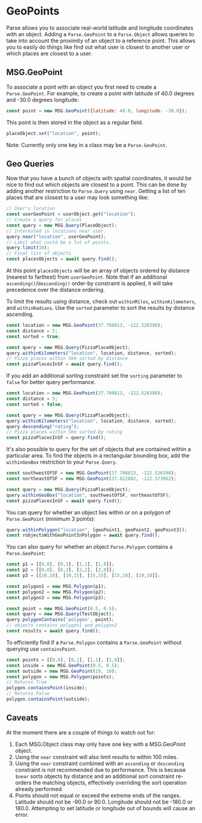 # GeoPoints

Parse allows you to associate real-world latitude and longitude coordinates with an object.  Adding a `Parse.GeoPoint` to a `Parse.Object` allows queries to take into account the proximity of an object to a reference point.  This allows you to easily do things like find out what user is closest to another user or which places are closest to a user.

## MSG.GeoPoint

To associate a point with an object you first need to create a `Parse.GeoPoint`.  For example, to create a point with latitude of 40.0 degrees and -30.0 degrees longitude:

```javascript
const point = new MSG.GeoPoint({latitude: 40.0, longitude: -30.0});
```

This point is then stored in the object as a regular field.

```javascript
placeObject.set("location", point);
```

Note: Currently only one key in a class may be a `Parse.GeoPoint`.

## Geo Queries

Now that you have a bunch of objects with spatial coordinates, it would be nice to find out which objects are closest to a point.  This can be done by adding another restriction to `Parse.Query` using `near`.  Getting a list of ten places that are closest to a user may look something like:

```javascript
// User's location
const userGeoPoint = userObject.get("location");
// Create a query for places
const query = new MSG.Query(PlaceObject);
// Interested in locations near user.
query.near("location", userGeoPoint);
// Limit what could be a lot of points.
query.limit(10);
// Final list of objects
const placesObjects = await query.find();
```

 At this point `placesObjects` will be an array of objects ordered by distance (nearest to farthest) from `userGeoPoint`. Note that if an additional `ascending()`/`descending()` order-by constraint is applied, it will take precedence over the distance ordering.

To limit the results using distance, check out `withinMiles`, `withinKilometers`, and `withinRadians`. Use the `sorted` parameter to sort the results by distance ascending.

```javascript
const location = new MSG.GeoPoint(37.708813, -122.526398);
const distance = 5;
const sorted = true;

const query = new MSG.Query(PizzaPlaceObject);
query.withinKilometers("location", location, distance, sorted);
// Pizza places within 5km sorted by distance
const pizzaPlacesInSF = await query.find();
```

If you add an additional sorting constraint set the `sorting` parameter to `false` for better query performance.

```javascript
const location = new MSG.GeoPoint(37.708813, -122.526398);
const distance = 5;
const sorted = false;

const query = new MSG.Query(PizzaPlaceObject);
query.withinKilometers("location", location, distance, sorted);
query.descending("rating");
// Pizza places within 5km sorted by rating
const pizzaPlacesInSF = query.find();
```

It's also possible to query for the set of objects that are contained within a particular area.  To find the objects in a rectangular bounding box, add the `withinGeoBox` restriction to your `Parse.Query`.

```javascript
const southwestOfSF = new MSG.GeoPoint(37.708813, -122.526398);
const northeastOfSF = new MSG.GeoPoint(37.822802, -122.373962);

const query = new MSG.Query(PizzaPlaceObject);
query.withinGeoBox("location", southwestOfSF, northeastOfSF);
const pizzaPlacesInSF = await query.find();
```

You can query for whether an object lies within or on a polygon of `Parse.GeoPoint` (minimum 3 points):

```javascript
query.withinPolygon("location", [geoPoint1, geoPoint2, geoPoint3]);
const robjectsWithGeoPointInPolygon = await query.find();
```

You can also query for whether an object `Parse.Polygon` contains a `Parse.GeoPoint`:

```javascript
const p1 = [[0,0], [0,1], [1,1], [1,0]];
const p2 = [[0,0], [0,2], [2,2], [2,0]];
const p3 = [[10,10], [10,15], [15,15], [15,10], [10,10]];

const polygon1 = new MSG.Polygon(p1);
const polygon2 = new MSG.Polygon(p2);
const polygon3 = new MSG.Polygon(p3);

const point = new MSG.GeoPoint(0.5, 0.5);
const query = new MSG.Query(TestObject);
query.polygonContains('polygon', point);
// objects contains polygon1 and polygon2
const results = await query.find();
```

To efficiently find if a `Parse.Polygon` contains a `Parse.GeoPoint` without querying use `containsPoint`.

```javascript
const points = [[0,0], [0,1], [1,1], [1,0]];
const inside = new MSG.GeoPoint(0.5, 0.5);
const outside = new MSG.GeoPoint(10, 10);
const polygon = new MSG.Polygon(points);
// Returns True
polygon.containsPoint(inside);
// Returns False
polygon.containsPoint(outside);
```

## Caveats

At the moment there are a couple of things to watch out for:

1.  Each MSG.Object class may only have one key with a MSG.GeoPoint object.
2.  Using the `near` constraint will also limit results to within 100 miles.
3.  Using the `near` constraint combined with an `ascending` or `descending` constraint is not recommended due to performance. This is because `$near` sorts objects by distance and an additional sort constraint re-orders the matching objects, effectively overriding the sort operation already performed.
4.  Points should not equal or exceed the extreme ends of the ranges.  Latitude should not be -90.0 or 90.0.  Longitude should not be -180.0 or 180.0.  Attempting to set latitude or longitude out of bounds will cause an error.
